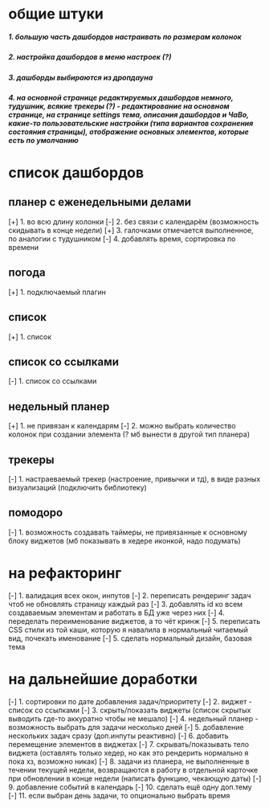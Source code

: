 # общие штуки
##### 1. большую часть дашбордов настраивать по размерам колонок
##### 2. настройка дашбордов в меню настроек (?)
##### 3. дашборды выбираются из дропдауна
##### 4. на основной странице редактируемых дашбордов немного, тудушник, всякие трекеры (?) - редактирование на основном странице, на странице settings тема, описания дашбордов и ЧаВо, какие-то пользовательские настройки (типа вариантов сохранения состояния страницы), отображение основных элементов, которые есть по умолчанию



# список дашбордов

## планер с еженедельными делами
[+] 1. во всю длину колонки
[-] 2. без связи с календарём (возможность скидывать в конце недели)
[+] 3. галочками отмечается выполненное, по аналогии с тудушником
[-] 4. добавлять время, сортировка по времени

## погода
[+] 1. подключаемый плагин

## список
[+] 1. список

## список со ссылками
[-] 1. список со ссылками

## недельный планер
[+] 1. не привязан к календарям
[-] 2. можно выбрать количество колонок при создании элемента (? мб вынести в другой тип планера)

## трекеры
[-] 1. настраеваемый трекер (настроение, привычки и тд), в виде разных визуализаций (подключить библиотеку)

## помодоро
[-] 1. возможность создавать таймеры, не привязанные к основному блоку виджетов (мб показывать в хедере иконкой, надо подумать)



# на рефакторинг
[-] 1. валидация всех окон, инпутов
[-] 2. переписать рендеринг задач чтоб не обновлять страницу каждый раз
[-] 3. добавлять id ко всем создаваемым элементам и работать в БД уже через них
[-] 4. переделать переименование виджетов, а то чёт кринж
[-] 5. переписать CSS стили из той каши, которую я навалила в нормальный читаемый вид, почекать именование
[-] 5. сделать нормальный дизайн, базовая тема

# на дальнейшие доработки
[-] 1. сортировки по дате добавления задач/приоритету
[-] 2. виджет - список со ссылками
[-] 3. скрыть/показать виджеты (список скрытых выводить где-то аккуратно чтобы не мешало)
[-] 4. недельный планер - возможность выбрать для задачи несколько дней
[-] 5. добавление нескольких задач сразу (доп.инпуты реактивно)
[-] 6. добавить перемещение элементов в виджетах
[-] 7. скрывать/показывать тело виджета (оставлять только хедер, но как это рендерить нормально я пока хз, возможно никак)
[-] 8. задачи из планера, не выполненные в течении текущей недели, возвращаются в работу в отдельной карточке при обновлении в конце недели (написать функцию, чекающую даты)
[-] 9. добавление событий в календарь
[-] 10. сделать ещё одну доп.тему
[-] 11. если выбран день задачи, то опционально выбрать время
